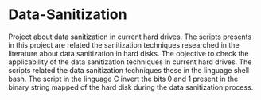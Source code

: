 # Data-Sanitization
Project about data sanitization in current hard drives.
The scripts presents in this project are related the sanitization techniques researched in the literature about data sanitization in hard disks. The objective to check the applicability of the data sanitization techniques in current hard drives. The scripts related the data sanitization techniques these in the linguage shell bash. The script in the linguage C invert the bits 0 and 1 present in the binary string mapped of the hard disk during the data sanitization process.
